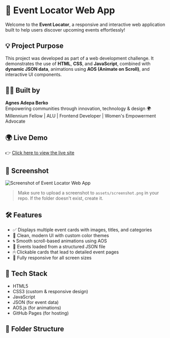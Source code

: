 # 🎉 Event Locator Web App

Welcome to the **Event Locator**, a responsive and interactive web application built to help users discover upcoming events effortlessly!

## 💡 Project Purpose

This project was developed as part of a web development challenge. It demonstrates the use of **HTML**, **CSS**, and **JavaScript**, combined with **dynamic JSON data**, animations using **AOS (Animate on Scroll)**, and interactive UI components.

## 👩‍💻 Built by

**Agnes Adepa Berko**  
Empowering communities through innovation, technology & design 🌍  
Millennium Fellow | ALU | Frontend Developer | Women's Empowerment Advocate

## 🌍 Live Demo

👉 [Click here to view the live site](https://Berko-Adepa-Agnes.github.io/event-locator-challenge-Berko-Adepa-Agnes)

## 📸 Screenshot

![Screenshot of Event Locator Web App](https://github.com/Berko-Adepa-Agnes/event-locator-challenge-Berko-Adepa-Agnes/blob/main/assets/screenshot.png)

> Make sure to upload a screenshot to `assets/screenshot.png` in your repo. If the folder doesn't exist, create it.

## 🛠 Features

- ✅ Displays multiple event cards with images, titles, and categories
- 🎨 Clean, modern UI with custom color themes
- 🌀 Smooth scroll-based animations using AOS
- 📁 Events loaded from a structured JSON file
- 🖱 Clickable cards that lead to detailed event pages
- 📱 Fully responsive for all screen sizes

## 🔧 Tech Stack

- HTML5
- CSS3 (custom & responsive design)
- JavaScript
- JSON (for event data)
- AOS.js (for animations)
- GitHub Pages (for hosting)

## 📂 Folder Structure

